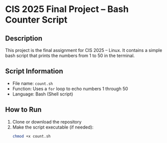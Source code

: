 # CIS 2025 Final Project – Bash Counter Script

## Description
This project is the final assignment for CIS 2025 – Linux. It contains a simple bash script that prints the numbers from 1 to 50 in the terminal.

## Script Information
- File name: `count.sh`
- Function: Uses a `for` loop to echo numbers 1 through 50
- Language: Bash (Shell script)

## How to Run
1. Clone or download the repository
2. Make the script executable (if needed):
   ```bash
   chmod +x count.sh
